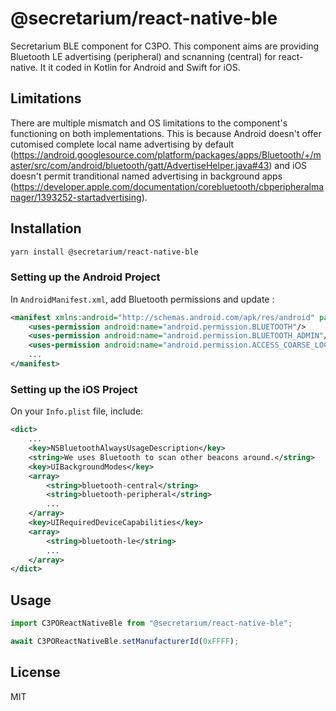 # @secretarium/react-native-ble

Secretarium BLE component for C3PO.
This component aims are providing Bluetooth LE advertising (peripheral) and scnanning (central) for react-native. It it coded in Kotlin for Android and Swift for iOS.

## Limitations

There are multiple mismatch and OS limitations to the component's functioning on both implementations. This is because Android doesn't offer cutomised complete local name advertising by default (https://android.googlesource.com/platform/packages/apps/Bluetooth/+/master/src/com/android/bluetooth/gatt/AdvertiseHelper.java#43) and iOS doesn't permit tranditional named advertising in background apps (https://developer.apple.com/documentation/corebluetooth/cbperipheralmanager/1393252-startadvertising).


## Installation

```sh
yarn install @secretarium/react-native-ble
```

### Setting up the Android Project

In `AndroidManifest.xml`, add Bluetooth permissions and update <uses-sdk/>:
```xml
<manifest xmlns:android="http://schemas.android.com/apk/res/android" package="com.secretarium.apps.c3po">
    <uses-permission android:name="android.permission.BLUETOOTH"/>
    <uses-permission android:name="android.permission.BLUETOOTH_ADMIN"/>
    <uses-permission android:name="android.permission.ACCESS_COARSE_LOCATION"/>
    ...
</manifest>

```

### Setting up the iOS Project

On your `Info.plist` file, include: 
```xml
<dict>
    ...
    <key>NSBluetoothAlwaysUsageDescription</key>
    <string>We uses Bluetooth to scan other beacons around.</string>
    <key>UIBackgroundModes</key>
    <array>
        <string>bluetooth-central</string>
        <string>bluetooth-peripheral</string>
        ...
    </array>
    <key>UIRequiredDeviceCapabilities</key>
    <array>
        <string>bluetooth-le</string>
        ...
    </array>
</dict>
```

## Usage

```js
import C3POReactNativeBle from "@secretarium/react-native-ble";

await C3POReactNativeBle.setManufacturerId(0xFFFF);
```

## License

MIT
